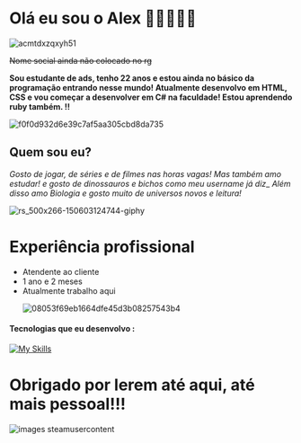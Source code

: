 # Olá eu sou o Alex 🦇🦇🦇🦇🦇


![acmtdxzqxyh51](https://github.com/user-attachments/assets/e8695bcd-a3d6-41fc-ad20-484ab9d4573d)





~~Nome social ainda não colocado no rg~~

**Sou estudante de ads, tenho 22 anos e estou ainda no básico da programação entrando nesse mundo! Atualmente desenvolvo em HTML, CSS e vou começar a desenvolver em C# na faculdade! Estou aprendendo ruby também. !!**


![f0f0d932d6e39c7af5aa305cbd8da735](https://github.com/user-attachments/assets/23cb3ce7-16e9-4b59-ba6f-14614cda737d)




## Quem sou eu?

_Gosto de jogar, de séries e de filmes nas horas vagas! Mas também amo estudar! e gosto de dinossauros e bichos como meu username já diz__
_Além disso amo Biologia e gosto muito de universos novos e leitura!_

![rs_500x266-150603124744-giphy](https://github.com/user-attachments/assets/1bc66362-7e95-43bd-8c5e-90ef3583e37c)




# Experiência profissional
<ul>
  <li>Atendente ao cliente </li>
  <li>1 ano e 2 meses</li>
  <li>Atualmente trabalho aqui</li>

  ![08053f69eb1664dfe45d3b08257543b4](https://github.com/user-attachments/assets/91617305-6dcc-4839-a3aa-3ae88992d4e8)

 
</ul>

#### Tecnologias que eu desenvolvo :
[![My Skills](https://skillicons.dev/icons?i=js,html,css,devto)](https://skillicons.dev)


# Obrigado por lerem até aqui, até mais pessoal!!! 
![images steamusercontent](https://github.com/user-attachments/assets/04d3b2ea-f8bd-4957-a84f-1f3157b67231)
